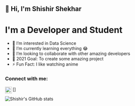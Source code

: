 ## 👋 Hi, I'm Shishir Shekhar

# I'm a Developer and Student 

- 👀 I’m interested in Data Science
- 🌱 I’m currently learning everything 😂
- 💞️ I’m looking to collaborate with other amazing developers
- 🥅 2021 Goal: To create some amazing project
- ⚡ Fun Fact: I like watching anime

### Connect with me:
[<img align="left" alt="shishir-shkehar | LinkedIn" width="22px" src="https://cdn.jsdelivr.net/npm/simple-icons@v3/icons/linkedin.svg" />]

![Shishir's GitHub stats](https://github-readme-stats.vercel.app/api?username=ShishirShekhar&show_icons=true&theme=radical)
